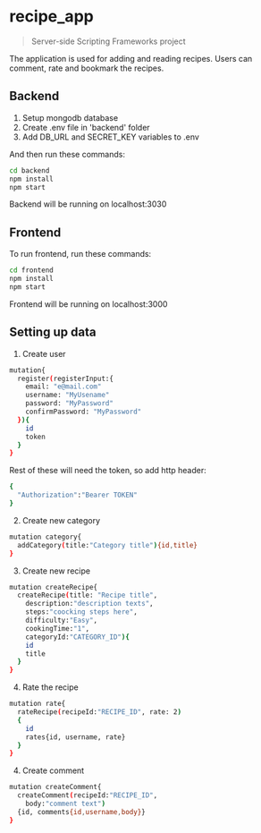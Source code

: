 # recipe_app
> Server-side Scripting Frameworks project

The application is used for adding and reading recipes.
Users can comment, rate and bookmark the recipes.

## Backend

1. Setup mongodb database
2. Create .env file in 'backend' folder
3. Add DB_URL and SECRET_KEY variables to .env

And then run these commands:

```sh
cd backend
npm install
npm start
```

Backend will be running on localhost:3030

## Frontend

To run frontend, run these commands:

```sh
cd frontend
npm install
npm start
```

Frontend will be running on localhost:3000

## Setting up data

1. Create user

```sh
mutation{
  register(registerInput:{
    email: "e@mail.com"
    username: "MyUsename"
    password: "MyPassword"
    confirmPassword: "MyPassword"
  }){
    id
    token
  }
}
```

Rest of these will need the token, so add http header:
```sh
{
  "Authorization":"Bearer TOKEN"
}
```

2. Create new category

```sh
mutation category{
  addCategory(title:"Category title"){id,title}
}
```

3. Create new recipe

```sh
mutation createRecipe{
  createRecipe(title: "Recipe title",
    description:"description texts",
    steps:"coocking steps here",
    difficulty:"Easy",
    cookingTime:"1",
  	categoryId:"CATEGORY_ID"){
    id
    title
  }
}

```

4. Rate the recipe

```sh
mutation rate{
  rateRecipe(recipeId:"RECIPE_ID", rate: 2)
  {
    id
    rates{id, username, rate}
  }
}
```

4. Create comment

```sh
mutation createComment{
  createComment(recipeId:"RECIPE_ID",
    body:"comment text")
  {id, comments{id,username,body}}
}
```